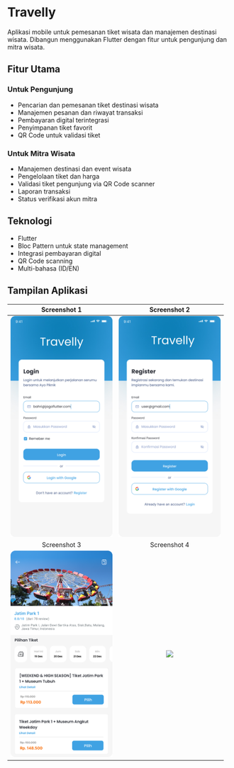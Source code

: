 # Travelly

Aplikasi mobile untuk pemesanan tiket wisata dan manajemen destinasi wisata. Dibangun menggunakan Flutter dengan fitur untuk pengunjung dan mitra wisata.

## Fitur Utama

### Untuk Pengunjung

- Pencarian dan pemesanan tiket destinasi wisata
- Manajemen pesanan dan riwayat transaksi
- Pembayaran digital terintegrasi
- Penyimpanan tiket favorit
- QR Code untuk validasi tiket

### Untuk Mitra Wisata

- Manajemen destinasi dan event wisata
- Pengelolaan tiket dan harga
- Validasi tiket pengunjung via QR Code scanner
- Laporan transaksi
- Status verifikasi akun mitra

## Teknologi

- Flutter
- Bloc Pattern untuk state management
- Integrasi pembayaran digital
- QR Code scanning
- Multi-bahasa (ID/EN)

## Tampilan Aplikasi

|          Screenshot 1          |          Screenshot 2          |
| :----------------------------: | :----------------------------: |
| <img src="1.jpg" width="230"/> | <img src="2.jpg" width="230"/> |
|          Screenshot 3          |          Screenshot 4          |
| <img src="4.jpg" width="230"/> | <img src="5.jpg" width="230"/> |
